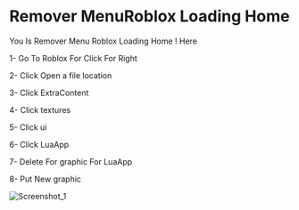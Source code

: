 # Remover MenuRoblox Loading Home
You Is Remover Menu Roblox Loading Home ! Here

1- Go To Roblox For Click For Right

2- Click  Open a file location

3- Click ExtraContent

4- Click textures

5- Click ui

6- Click LuaApp

7- Delete For graphic For LuaApp

8- Put New graphic

![Screenshot_1](https://github.com/user-attachments/assets/69ac3585-dae3-4511-804a-e8fe858f1f42)
